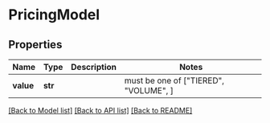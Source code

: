 # PricingModel


## Properties
Name | Type | Description | Notes
------------ | ------------- | ------------- | -------------
**value** | **str** |  |  must be one of ["TIERED", "VOLUME", ]

[[Back to Model list]](../README.md#documentation-for-models) [[Back to API list]](../README.md#documentation-for-api-endpoints) [[Back to README]](../README.md)


